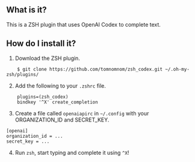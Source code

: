 ## What is it?

This is a ZSH plugin that uses OpenAI Codex to complete text.

## How do I install it?

1. Download the ZSH plugin.

```
    $ git clone https://github.com/tomnomnom/zsh_codex.git ~/.oh-my-zsh/plugins/ 
```

2. Add the following to your `.zshrc` file.

```
    plugins=(zsh_codex)
    bindkey '^X' create_completion
```

3. Create a file called `openaiapirc` in `~/.config` with your ORGANIZATION_ID and SECRET_KEY.

```
[openai]
organization_id = ...
secret_key = ...
```

4. Run `zsh`, start typing and complete it using `^X`!
